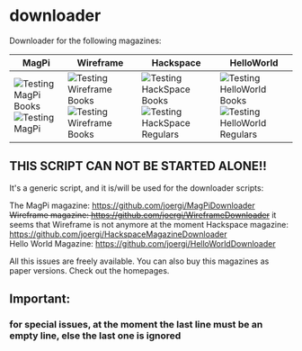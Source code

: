 # downloader

Downloader for the following magazines:

| MagPi                                                                                                                                                                                                             | Wireframe                                                                                                                                                                                                                             | Hackspace                                                                                                                                                                                                                                | HelloWorld                                                                                                                                                                                                                                   |
|-------------------------------------------------------------------------------------------------------------------------------------------------------------------------------------------------------------------|---------------------------------------------------------------------------------------------------------------------------------------------------------------------------------------------------------------------------------------|------------------------------------------------------------------------------------------------------------------------------------------------------------------------------------------------------------------------------------------|----------------------------------------------------------------------------------------------------------------------------------------------------------------------------------------------------------------------------------------------|
| ![Testing MagPi Books](https://github.com/joergi/downloader/workflows/Testing%20MagPi%20Books/badge.svg)     ![Testing MagPi](https://github.com/joergi/downloader/workflows/Testing%20MagPi%20Regular/badge.svg) | ![Testing Wireframe Books](https://github.com/joergi/downloader/workflows/Testing%20Wireframe%20Books/badge.svg)  ![Testing Wireframe Books](https://github.com/joergi/downloader/workflows/Testing%20Wireframe%20Regulars/badge.svg) | ![Testing HackSpace Books](https://github.com/joergi/downloader/workflows/Testing%20HackSpace%20Books/badge.svg)  ![Testing HackSpace Regulars](https://github.com/joergi/downloader/workflows/Testing%20HackSpace%20Regulars/badge.svg) | ![Testing HelloWorld Books](https://github.com/joergi/downloader/workflows/Testing%20HelloWorld%20Books/badge.svg)  ![Testing HelloWorld Regulars](https://github.com/joergi/downloader/workflows/Testing%20HelloWorld%20Regulars/badge.svg) |


## THIS SCRIPT CAN NOT BE STARTED  ALONE!!
It's a generic script, and it is/will be used for the downloader scripts:

The MagPi magazine: https://github.com/joergi/MagPiDownloader     
~~Wireframe magazine: https://github.com/joergi/WireframeDownloader~~ it seems that Wireframe is not anymore at the moment
Hackspace magazine: https://github.com/joergi/HackspaceMagazineDownloader  
Hello World Magazine: https://github.com/joergi/HelloWorldDownloader  

All this issues are freely available. You can also buy this magazines as paper versions. Check out the homepages.

## Important:
### for special issues, at the moment the last line must be an empty line, else the last one is ignored
